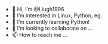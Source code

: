 - 👋 Hi, I’m @Liugh1996
- 👀 I’m interested in Linux, Python, eg.
- 🌱 I’m currently learning Python!
- 💞️ I’m looking to collaborate on ...
- 📫 How to reach me ...

<!---
Liugh1996/Liugh1996 is a ✨ special ✨ repository because its `README.md` (this file) appears on your GitHub profile.
You can click the Preview link to take a look at your changes.
--->
